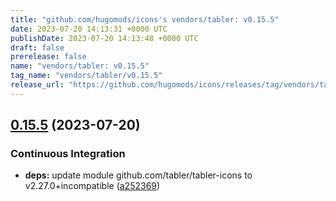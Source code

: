```yaml
---
title: "github.com/hugomods/icons's vendors/tabler: v0.15.5"
date: 2023-07-20 14:13:31 +0000 UTC
publishDate: 2023-07-20 14:13:48 +0000 UTC
draft: false
prerelease: false
name: "vendors/tabler: v0.15.5"
tag_name: "vendors/tabler/v0.15.5"
release_url: "https://github.com/hugomods/icons/releases/tag/vendors/tabler/v0.15.5"
---
```


## [0.15.5](https://github.com/hugomods/icons/compare/vendors/tabler/v0.15.4...vendors/tabler/v0.15.5) (2023-07-20)


### Continuous Integration

* **deps:** update module github.com/tabler/tabler-icons to v2.27.0+incompatible ([a252369](https://github.com/hugomods/icons/commit/a252369d7d6d323ecec8e8ee60e250bd30c0eb4c))
